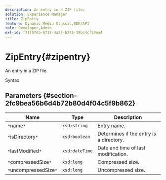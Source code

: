 ```yaml
---
description: An entry in a ZIP file.
solution: Experience Manager
title: ZipEntry
feature: Dynamic Media Classic,SDK/API
role: Developer,Admin
exl-id: f71f57db-6717-4a27-b275-19bc4cf59ea4
---
```

# ZipEntry{#zipentry}

An entry in a ZIP file.

 Syntax 

## Parameters {#section-2fc9bea56b6d4b72b80d4f04c5f9b862}

|  Name  | Type  | Description  |
|---|---|---|
|  `*`name`*`  | `xsd:string`  | Entry name.  |
|  `*`isDirectory`*`  | `xsd:boolean`  | Determines if the entry is a directory.  |
|  `*`lastModified`*`  | `xsd:dateTime`  | Date and time of last modification.  |
|  `*`compressedSize`*`  | `xsd:long`  | Compressed size.  |
|  `*`uncompressedSize`*`  | `xsd:long`  | Uncompressed size.  |
